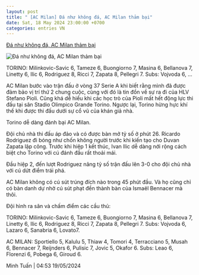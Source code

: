 ```yaml
---
layout: post
title: " [AC Milan] Đá như không đá, AC Milan thảm bại"
date: Sat, 18 May 2024 23:00:00 +0700
categories: entries VN
---
```

[Đá như không đá, AC Milan thảm bại](https://www.tinthethao.com.vn/da-nhu-khong-da-ac-milan-tham-bai-d761333.html)

![Đá như không đá, AC Milan thảm bại](https://media.tinthethao.com.vn/resize/534x280/files/bongda/2024/05/19/ac-milan-tham-bai-052317jpg.jpg)

TORINO: Milinkovic-Savic 6, Tameze 6, Buongiorno 7, Masina 6, Bellanova 7, Linetty 6, Ilic 6, Rodriguez 8, Ricci 7, Zapata 8, Pellegri 7. Subs: Vojvoda 6, ...

AC Milan bước vào trận đấu ở vòng 37 Serie A khi biết rằng mình đã được đảm bảo vị trí thứ 2 chung cuộc, cùng với đó là tin đồn về sự ra đi của HLV Stefano Pioli. Cũng khá dễ hiểu khi các học trò của Pioli mất hết động lực thi đấu tại sân Stadio Olimpico Grande Torino. Ngược lại, Torino hừng hực khí thế khi được thi đấu dưới sự cổ vũ của khán giả nhà.

Torino dễ dàng đánh bại AC Milan.

Đội chủ nhà thi đấu áp đảo và có được bàn mở tỷ số ở phút 26. Ricardo Rodriguez đi bóng như chốn không người trước khi kiến tạo cho Duvan Zapata lập công. Trước khi hiệp 1 kết thúc, Ivan Ilic dễ dàng nới rộng cách biệt cho Torino với cú đánh đầu rất thoải mái.

Đầu hiệp 2, đến lượt Rodriguez nâng tỷ số trận đấu lên 3-0 cho đội chủ nhà với cú dứt điểm trái phá.

AC Milan không có cú sút trúng đích nào trong 45 phút đầu. Và họ cũng chỉ có bàn danh dự nhờ cú sút phạt đền thành bàn của Ismaël Bennacer mà thôi.



Đội hình ra sân và chấm điểm các cầu thủ:

TORINO: Milinkovic-Savic 6, Tameze 6, Buongiorno 7, Masina 6, Bellanova 7, Linetty 6, Ilic 6, Rodriguez 8, Ricci 7, Zapata 8, Pellegri 7. Subs: Vojvoda 6, Lazaro 6, Sanabria 6, Lovato7.



AC MILAN: Sportiello 5, Kalulu 5, Thiaw 4, Tomori 4, Terracciano 5, Musah 6, Bennacer 7, Reijnders 6, Pulisic 7, Jovic 5, Okafor 6. Subs: Leao 6, Florenzi 6, Pobega 6, Giroud 6.

Minh Tuấn | 04:53 19/05/2024

